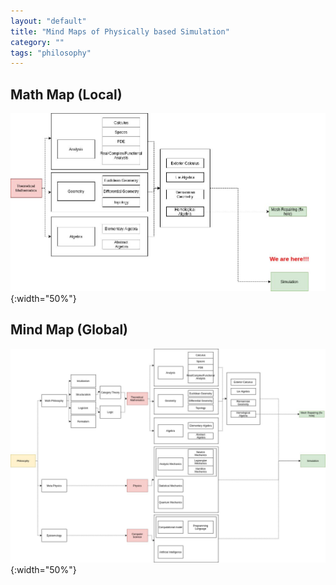 ```yaml
---
layout: "default"
title: "Mind Maps of Physically based Simulation"
category: ""
tags: "philosophy"
---
```


## Math Map (Local)
![](/assets/imgs/math-concept-map.png){:width="50%"}

## Mind Map (Global)
![](/assets/imgs/mind-concept-map.png){:width="50%"}
